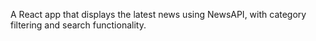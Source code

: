 
A React app that displays the latest news using NewsAPI, with category filtering and search functionality.

